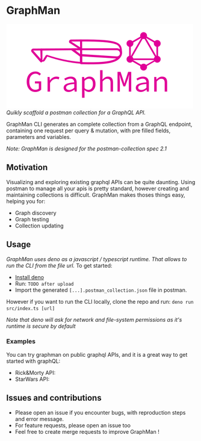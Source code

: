 # GraphMan
![graphman](https://raw.githubusercontent.com/Escape-Technologies/graphman/main/graphman.svg)
*Quikly scaffold a postman collection for a GraphQL API.* 

GraphMan CLI generates an complete collection from a GraphQL endpoint, containing one request per query & mutation, with pre filled fields, parameters and variables. 

*Note: GraphMan is designed for the postman-collection spec 2.1*

## Motivation
Visualizing and exploring existing graphql APIs can be quite daunting. 
Using postman to manage all your apis is pretty standard, however creating and maintaining collections is difficult.
GraphMan makes thoses things easy, helping you for:
- Graph discovery
- Graph testing
- Collection updating

## Usage
*GraphMan uses deno as a javascript / typescript runtime. That allows to run the CLI from the file url.*
To get started:
- [Install deno](https://deno.land/#installation)
- Run: `TODO after upload`
- Import the generated `[...].postman_collection.json` file in postman.

However if you want to run the CLI locally, clone the repo and run: `deno run src/index.ts [url]`

*Note that deno will ask for network and file-system permissions as it's runtime is secure by default*

### Examples
You can try graphman on public graphql APIs, and it is a great way to get started with graphQL:
- Rick&Morty API: 
- StarWars API: 

## Issues and contributions
- Please open an issue if you encounter bugs, with reproduction steps and error message.
- For feature requests, please open an issue too
- Feel free to create merge requests to improve GraphMan !

